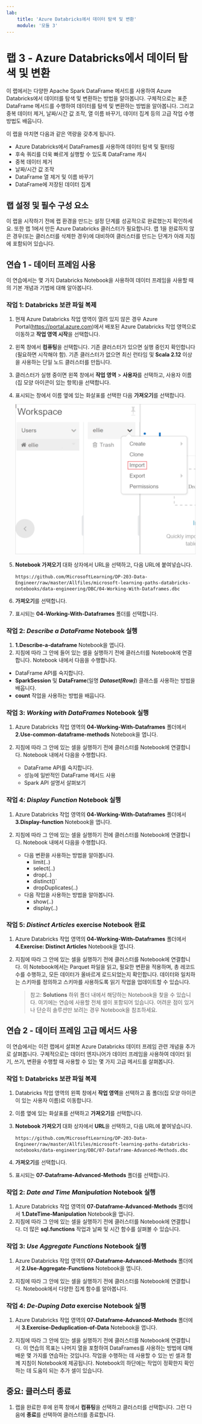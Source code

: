 ```yaml
---
lab:
    title: 'Azure Databricks에서 데이터 탐색 및 변환'
    module: '모듈 3'
---
```


# 랩 3 - Azure Databricks에서 데이터 탐색 및 변환

이 랩에서는 다양한 Apache Spark DataFrame 메서드를 사용하여 Azure Databricks에서 데이터를 탐색 및 변환하는 방법을 알아봅니다. 구체적으로는 표준 DataFrame 메서드를 수행하여 데이터를 탐색 및 변환하는 방법을 알아봅니다. 그리고 중복 데이터 제거, 날짜/시간 값 조작, 열 이름 바꾸기, 데이터 집계 등의 고급 작업 수행 방법도 배웁니다.

이 랩을 마치면 다음과 같은 역량을 갖추게 됩니다.

- Azure Databricks에서 DataFrames를 사용하여 데이터 탐색 및 필터링
- 후속 쿼리를 더욱 빠르게 실행할 수 있도록 DataFrame 캐시
- 중복 데이터 제거
- 날짜/시간 값 조작
- DataFrame 열 제거 및 이름 바꾸기
- DataFrame에 저장된 데이터 집계

## 랩 설정 및 필수 구성 요소

이 랩을 시작하기 전에 랩 환경을 만드는 설정 단계를 성공적으로 완료했는지 확인하세요. 또한 랩 1에서 만든 Azure Databricks 클러스터가 필요합니다. 랩 1을 완료하지 않은 경우(또는 클러스터를 삭제한 경우)에 대비하여 클러스터를 만드는 단계가 아래 지침에 포함되어 있습니다.

## 연습 1 - 데이터 프레임 사용

이 연습에서는 몇 가지 Databricks Notebook을 사용하여 데이터 프레임을 사용할 때의 기본 개념과 기법에 대해 알아봅니다.

### 작업 1: Databricks 보관 파일 복제

1. 현재 Azure Databricks 작업 영역이 열려 있지 않은 경우 Azure Portal(<https://portal.azure.com>)에서 배포된 Azure Databricks 작업 영역으로 이동하고 **작업 영역 시작**을 선택합니다.
1. 왼쪽 창에서 **컴퓨팅**을 선택합니다. 기존 클러스터가 있으면 실행 중인지 확인합니다(필요하면 시작해야 함). 기존 클러스터가 없으면 최신 런타임 및 **Scala 2.12** 이상을 사용하는 단일 노드 클러스터를 만듭니다.
1. 클러스터가 실행 중이면 왼쪽 창에서 **작업 영역** > **사용자**를 선택하고, 사용자 이름(집 모양 아이콘이 있는 항목)을 선택합니다.
1. 표시되는 창에서 이름 옆에 있는 화살표를 선택한 다음 **가져오기**를 선택합니다.

    ![보관 파일을 가져오는 메뉴 옵션](images/import-archive.png)

1. **Notebook 가져오기** 대화 상자에서 URL을 선택하고, 다음 URL에 붙여넣습니다.

    ```
    https://github.com/MicrosoftLearning/DP-203-Data-Engineer/raw/master/Allfiles/microsoft-learning-paths-databricks-notebooks/data-engineering/DBC/04-Working-With-Dataframes.dbc
    ```

1. **가져오기**를 선택합니다.
1. 표시되는 **04-Working-With-Dataframes** 폴더를 선택합니다.

### 작업 2: *Describe a DataFrame* Notebook 실행

1. **1.Describe-a-dataframe** Notebook을 엽니다.
1. 지침에 따라 그 안에 들어 있는 셀을 실행하기 전에 클러스터를 Notebook에 연결합니다. Notebook 내에서 다음을 수행합니다.
  - DataFrame API를 숙지합니다.
  - **SparkSession** 및 **DataFrame**(일명 ***Dataset[Row]***) 클래스를 사용하는 방법을 배웁니다.
  - **count** 작업을 사용하는 방법을 배웁니다.

### 작업 3: *Working with DataFrames* Notebook 실행

1. Azure Databricks 작업 영역의 **04-Working-With-Dataframes** 폴더에서 **2.Use-common-dataframe-methods** Notebook을 엽니다.
1. 지침에 따라 그 안에 있는 셀을 실행하기 전에 클러스터를 Notebook에 연결합니다. Notebook 내에서 다음을 수행합니다.

    - DataFrame API를 숙지합니다.
    - 성능에 일반적인 DataFrame 메서드 사용
    - Spark API 설명서 살펴보기

### 작업 4: *Display Function* Notebook 실행

1. Azure Databricks 작업 영역의 **04-Working-With-Dataframes** 폴더에서 **3.Display-function** Notebook을 엽니다.
1. 지침에 따라 그 안에 있는 셀을 실행하기 전에 클러스터를 Notebook에 연결합니다. Notebook 내에서 다음을 수행합니다.

    - 다음 변환을 사용하는 방법을 알아봅니다.
      - limit(..)
      - select(..)
      - drop(..)
      - distinct()`
      - dropDuplicates(..)
    - 다음 작업을 사용하는 방법을 알아봅니다.
      - show(..)
      - display(..)

### 작업 5: *Distinct Articles* exercise Notebook 완료

1. Azure Databricks 작업 영역의 **04-Working-With-Dataframes** 폴더에서 **4.Exercise: Distinct Articles** Notebook을 엽니다.
1. 지침에 따라 그 안에 있는 셀을 실행하기 전에 클러스터를 Notebook에 연결합니다. 이 Notebook에서는 Parquet 파일을 읽고, 필요한 변환을 적용하며, 총 레코드 수를 수행하고, 모든 데이터가 올바르게 로드되었는지 확인합니다. 데이터와 일치하는 스키마를 정의하고 스키마를 사용하도록 읽기 작업을 업데이트할 수 있습니다.

    > 참고: **Solutions** 하위 폴더 내에서 해당하는 Notebook을 찾을 수 있습니다. 여기에는 연습에 사용할 전체 셀이 포함되어 있습니다. 어려운 점이 있거나 단순히 솔루션만 보려는 경우 Notebook을 참조하세요.

## 연습 2 - 데이터 프레임 고급 메서드 사용

이 연습에서는 이전 랩에서 살펴본 Azure Databricks 데이터 프레임 관련 개념을 추가로 살펴봅니다. 구체적으로는 데이터 엔지니어가 데이터 프레임을 사용하여 데이터 읽기, 쓰기, 변환을 수행할 때 사용할 수 있는 몇 가지 고급 메서드를 살펴봅니다.

### 작업 1: Databricks 보관 파일 복제

1. Databricks 작업 영역의 왼쪽 창에서 **작업 영역**을 선택하고 홈 폴더(집 모양 아이콘이 있는 사용자 이름)로 이동합니다.
1. 이름 옆에 있는 화살표를 선택하고 **가져오기**를 선택합니다.
1. **Notebook 가져오기** 대화 상자에서 **URL**을 선택하고, 다음 URL에 붙여넣습니다.

    ```
    https://github.com/MicrosoftLearning/DP-203-Data-Engineer/raw/master/Allfiles/microsoft-learning-paths-databricks-notebooks/data-engineering/DBC/07-Dataframe-Advanced-Methods.dbc
    ```

1. **가져오기**를 선택합니다.
1. 표시되는 **07-Dataframe-Advanced-Methods** 폴더를 선택합니다.

### 작업 2: *Date and Time Manipulation* Notebook 실행

1. Azure Databricks 작업 영역의 **07-Dataframe-Advanced-Methods** 폴더에서 **1.DateTime-Manipulation** Notebook을 엽니다.
1. 지침에 따라 그 안에 있는 셀을 실행하기 전에 클러스터를 Notebook에 연결합니다. 더 많은 **sql.functions** 작업과 날짜 및 시간 함수를 살펴볼 수 있습니다.

### 작업 3: *Use Aggregate Functions* Notebook 실행

1. Azure Databricks 작업 영역의 **07-Dataframe-Advanced-Methods** 폴더에서 **2.Use-Aggregate-Functions** Notebook을 엽니다.

1. 지침에 따라 그 안에 있는 셀을 실행하기 전에 클러스터를 Notebook에 연결합니다. Notebook에서 다양한 집계 함수를 알아봅니다.

### 작업 4: *De-Duping Data* exercise Notebook 실행

1. Azure Databricks 작업 영역의 **07-Dataframe-Advanced-Methods** 폴더에서 **3.Exercise-Deduplication-of-Data** Notebook을 엽니다.

1. 지침에 따라 그 안에 있는 셀을 실행하기 전에 클러스터를 Notebook에 연결합니다. 이 연습의 목표는 나머지 열을 포함하여 DataFrames를 사용하는 방법에 대해 배운 몇 가지를 연습하는 것입니다. 작업을 수행하는 데 사용할 수 있는 빈 셀과 함께 지침이 Notebook에 제공됩니다. Notebook의 하단에는 작업이 정확한지 확인하는 데 도움이 되는 추가 셀이 있습니다.

## 중요: 클러스터 종료

1. 랩을 완료한 후에 왼쪽 창에서 **컴퓨팅**을 선택하고 클러스터를 선택합니다. 그런 다음에 **종료**를 선택하여 클러스터를 종료합니다.
